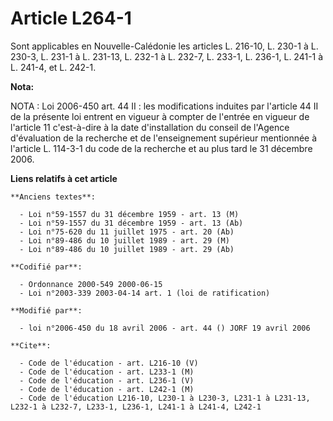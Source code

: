 # Article L264-1

Sont applicables en Nouvelle-Calédonie les articles L. 216-10, L. 230-1 à L. 230-3, L. 231-1 à L. 231-13, L. 232-1 à L.
232-7, L. 233-1, L. 236-1, L. 241-1 à L. 241-4, et L. 242-1.

**Nota:**

NOTA : Loi 2006-450 art. 44 II : les modifications induites par l'article 44 II de la présente loi entrent en vigueur à
compter de l'entrée en vigueur de l'article 11 c'est-à-dire à la date d'installation du conseil de l'Agence d'évaluation de
la recherche et de l'enseignement supérieur mentionnée à l'article L. 114-3-1 du code de la recherche et au plus tard le 31
décembre 2006.

**Liens relatifs à cet article**

	**Anciens textes**:

	  - Loi n°59-1557 du 31 décembre 1959 - art. 13 (M)
	  - Loi n°59-1557 du 31 décembre 1959 - art. 13 (Ab)
	  - Loi n°75-620 du 11 juillet 1975 - art. 20 (Ab)
	  - Loi n°89-486 du 10 juillet 1989 - art. 29 (M)
	  - Loi n°89-486 du 10 juillet 1989 - art. 29 (Ab)

	**Codifié par**:

	  - Ordonnance 2000-549 2000-06-15
	  - Loi n°2003-339 2003-04-14 art. 1 (loi de ratification)

	**Modifié par**:

	  - loi n°2006-450 du 18 avril 2006 - art. 44 () JORF 19 avril 2006

	**Cite**:

	  - Code de l'éducation - art. L216-10 (V)
	  - Code de l'éducation - art. L233-1 (M)
	  - Code de l'éducation - art. L236-1 (V)
	  - Code de l'éducation - art. L242-1 (M)
	  - Code de l'éducation L216-10, L230-1 à L230-3, L231-1 à L231-13, L232-1 à L232-7, L233-1, L236-1, L241-1 à L241-4, L242-1
